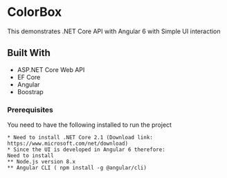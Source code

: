 # ColorBox 

This demonstrates .NET Core API with Angular 6 with Simple UI interaction

## Built With

* ASP.NET Core Web API 
* EF Core
* Angular
* Boostrap

### Prerequisites

You need to have the following installed to run the project

```
* Need to install .NET Core 2.1 (Download link: https://www.microsoft.com/net/download)
* Since the UI is developed in Angular 6 therefore: 
Need to install
** Node.js version 8.x
** Angular CLI ( npm install -g @angular/cli)
```


